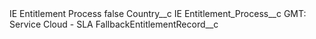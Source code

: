 <?xml version="1.0" encoding="UTF-8"?>
<CustomMetadata xmlns="http://soap.sforce.com/2006/04/metadata" xmlns:xsi="http://www.w3.org/2001/XMLSchema-instance" xmlns:xsd="http://www.w3.org/2001/XMLSchema">
    <label>IE Entitlement Process</label>
    <protected>false</protected>
    <values>
        <field>Country__c</field>
        <value xsi:type="xsd:string">IE</value>
    </values>
    <values>
        <field>Entitlement_Process__c</field>
        <value xsi:type="xsd:string">GMT: Service Cloud - SLA</value>
    </values>
    <values>
        <field>FallbackEntitlementRecord__c</field>
        <value xsi:nil="true"/>
    </values>
</CustomMetadata>
